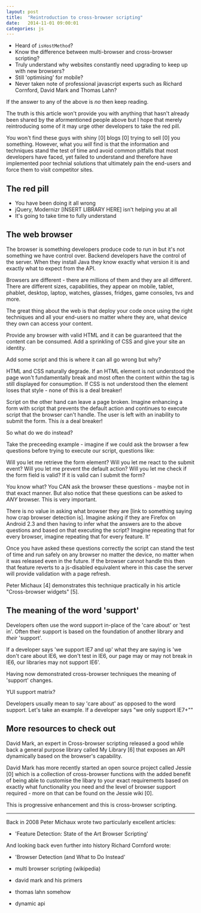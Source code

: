 ```yaml
---
layout: post
title:  "Reintroduction to cross-browser scripting"
date:   2014-11-01 09:00:01
categories: js
---
```


* Heard of `isHostMethod`?
* Know the difference between multi-browser and cross-browser scripting?
* Truly understand why websites constantly need upgrading to keep up with new browsers?
* Still 'optimising' for mobile?
* Never taken note of professional javascript experts such as Richard Cornford, David Mark and Thomas Lahn?

If the answer to any of the above is *no* then keep reading.

The truth is this article won't provide you with anything that hasn't already been shared by the aformentioned people above but I hope that merely reintroducing some of it may urge other developers to take the red pill.

You won't find these guys with shiny [0] blogs [0] trying to sell [0] you something. However, what you *will* find is that the information and techniques stand the test of time and avoid common pitfalls that most developers have faced, yet failed to understand and therefore have implemented poor technial solutions that ultimately pain the end-users and force them to visit competitor sites.

## The red pill

* You have been doing it all wrong
* jQuery, Modernizr [INSERT LIBRARY HERE] isn't helping you at all
* It's going to take time to fully understand

## The web browser

The browser is something developers produce code to run in but it's not something we have control over. Backend developers have the control of the server. When they install Java they know exactly what version it is and exactly what to expect from the API.

Browsers are different - there are millions of them and they are all different. There are different sizes, capabilities, they appear on mobile, tablet, phablet, desktop, laptop, watches, glasses, fridges, game consoles, tvs and more.

The great thing about the web is that deploy your code once using the right techniques and all your end-users no matter where they are, what device they own can access your content.

Provide any browser with valid HTML and it can be guaranteed that the content can be consumed. Add a sprinkling of CSS and give your site an identity.

Add some script and this is where it can all go wrong but why?

HTML and CSS naturally degrade. If an HTML element is not understood the page won't fundamentally break and most often the content within the tag is still displayed for consumption. If CSS is not understood then the element loses that style - none of this is a deal breaker!

Script on the other hand can leave a page broken. Imagine enhancing a form with script that prevents the default action and continues to execute script that the browser can't handle. The user is left with an inability to submit the form. This *is* a deal breaker!

So what do we do instead?

Take the preceeding example - imagine if we could ask the browser a few questions before trying to execute our script, questions like:

Will you let me retrieve the form element?
Will you let me react to the submit event?
Will you let me prevent the default action?
Will you let me check if the form field is valid?
If it is valid can I submit the form?

You know what? You CAN ask the browser these questions - maybe not in that exact manner. But also notice that these questions can be asked to *ANY* browser. This is very important.

There is no value in asking what browser they are [link to something saying how crap browser detection is]. Imagine asking if they are Firefox on Android 2.3 and then having to infer what the answers are to the above questions and based on that executing the script? Imagine repeating that for every browser, imagine repeating that for every feature. It'

Once you have asked these questions correctly the script can stand the test of time and run safely on any browser no matter the device, no matter when it was released even in the future. If the browser cannot handle this then that feature reverts to a js-disabled equivalent where in this case the server will provide validation with a page refresh.

Peter Michaux [4] demonstrates this technique practically in his article "Cross-browser widgets" [5].

## The meaning of the word 'support'

Developers often use the word support in-place of the 'care about' or 'test in'. Often their support is based on the foundation of another library and *their* 'support'.

If a developer says 'we support IE7 and up' what they are saying is 'we don't care about IE6, we don't test in IE6, our page may or may not break in IE6, our libraries may not support IE6'.

Having now demonstrated cross-browser techniques the meaning of 'support' changes.

YUI support matrix?

Developers usually mean to say 'care about' as opposed to the word support. Let's take an example. If a developer says "we only support IE7+""

## More resources to check out


David Mark, an expert in Cross-browser scripting released a good while back a general purpose library called My Library [6] that exposes an API dynamically based on the browser's capability.

David Mark has more recently started an open source project called Jessie [0] which is a collection of cross-browser functions with the added benefit of being able to customise the libary to your exact requirements based on exactly what functionality you need and the level of browser support required - more on that can be found on the Jessie wiki [0].



This is progressive enhancement and this is cross-browser scripting.

***********

Back in 2008 Peter Michaux wrote two particularly excellent articles:

* 'Feature Detection: State of the Art Browser Scripting'

And looking back even further into history Richard Cornford wrote:

* 'Browser Detection (and What to Do Instead'




* multi browser scripting (wikipedia)
* david mark and his primers
* thomas lahn somehow
* dynamic api